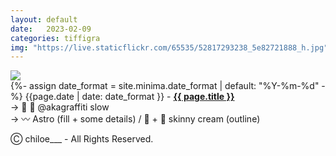 ```yaml
---
layout: default
date:   2023-02-09
categories: tiffigra
img: "https://live.staticflickr.com/65535/52817293238_5e82721888_h.jpg"
---
```


<picture>
    <source srcset="{{page.img}}" media="(min-width: 800px)">
    <img src="{{page.img}}" />
</picture>

<br>
{%- assign date_format = site.minima.date_format | default: "%Y-%m-%d" -%} 
<span class="post-meta">{{page.date | date: date_format }} - </span><a style="font-weight: 700;" href="https://www.instagram.com/chiloe____/">{{ page.title }}</a><br>
<span class="post-meta">
→ 🥫 🥫 @akagraffiti slow<br>
→ 〰️ Astro (fill + some details) / 🍌 + 🍦 skinny cream (outline)
</span>

<span class="post-meta" onclick="window.location='https://www.instagram.com/chiloe____/'">Ⓒ chiloe___ - All Rights Reserved.</span>